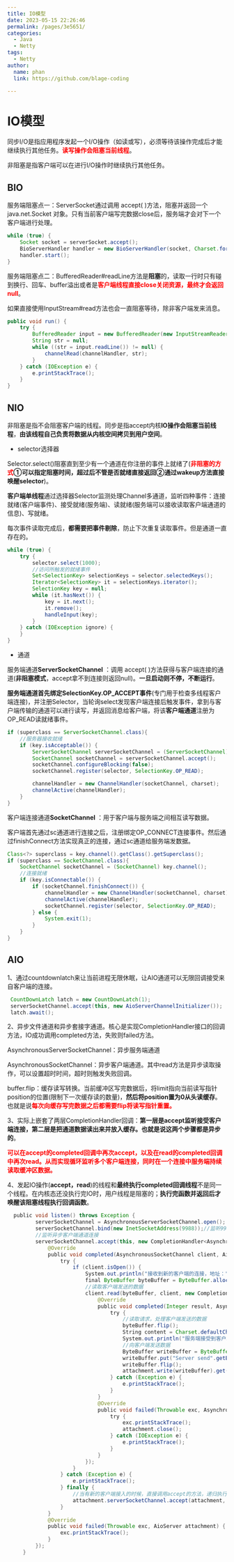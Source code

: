 ```yaml
---
title: IO模型
date: 2023-05-15 22:26:46
permalink: /pages/3e5651/
categories: 
  - Java
  - Netty
tags: 
  - Netty
author: 
  name: phan
  link: https://github.com/blage-coding

---
```

# IO模型

同步I/O是指应用程序发起一个I/O操作（如读或写），必须等待该操作完成后才能继续执行其他任务。<font color="red">**读写操作会阻塞当前线程**</font>。

非阻塞是指客户端可以在进行I/O操作时继续执行其他任务。

## BIO

服务端阻塞点一：ServerSocket通过调用 accept( )方法，阻塞并返回一个 java.net.Socket 对象。只有当前客户端写完数据close后，服务端才会对下一个客户端进行处理。

```java
while (true) {
    Socket socket = serverSocket.accept();
    BioServerHandler handler = new BioServerHandler(socket, Charset.forName("GBK"));
    handler.start();
}
```

服务端阻塞点二：BufferedReader#readLine方法是**阻塞**的，读取一行时只有碰到换行、回车、buffer溢出或者是<font color="red">**客户端线程直接close关闭资源，最终才会返回null**</font>。

如果直接使用InputStream#read方法也会一直阻塞等待，除非客户端发来消息。

```java
public void run() {
    try {
        BufferedReader input = new BufferedReader(new InputStreamReader(this.socket.getInputStream(), charset));
        String str = null;
        while ((str = input.readLine()) != null) {
            channelRead(channelHandler, str);
        }
    } catch (IOException e) {
        e.printStackTrace();
    }
}
```

## NIO

非阻塞是指不会阻塞客户端的线程。同步是指accept内核**IO操作会阻塞当前线程**，**由该线程自己负责将数据从内核空间拷贝到用户空间**。

- selector选择器

Selector.select()阻塞直到至少有一个通道在你注册的事件上就绪了(**<font color="red">非阻塞的方式</font>①可以指定阻塞时间，超过后不管是否就绪直接返回②通过wakeup方法直接唤醒selector**)。

**客户端单线程**通过选择器Selector监测处理Channel多通道，监听四种事件：连接就绪(客户端事件)、接受就绪(服务端)、读就绪(服务端可以接收读取客户端通道的信息)、写就绪。

每次事件读取完成后，**都需要把事件剔除**，防止下次重复读取事件。但是通道一直存在的。

```java
while (true) {
    try {
        selector.select(1000);
        //访问所触发的就绪事件
        Set<SelectionKey> selectionKeys = selector.selectedKeys();
        Iterator<SelectionKey> it = selectionKeys.iterator();
        SelectionKey key = null;
        while (it.hasNext()) {
            key = it.next();
            it.remove();
            handleInput(key);
        }
    } catch (IOException ignore) {
    }
}
```

- 通道

服务端通道**ServerSocketChannel** ：调用 accept( )方法获得与客户端连接的通道(**非阻塞模式**，accept拿不到连接则返回null)。**一旦启动则不停，不断运行**。

**服务端通道首先绑定SelectionKey.OP_ACCEPT事件**(专门用于检查多线程客户端连接)，并注册Selector，当轮询select发现客户端连接后触发事件，拿到与客户端传输的通道可以进行读写，并返回消息给客户端，将该**客户端通道**注册为OP_READ读就绪事件。

```java
if (superclass == ServerSocketChannel.class){
    //服务器接收就绪
    if (key.isAcceptable()) {
        ServerSocketChannel serverSocketChannel = (ServerSocketChannel) key.channel();
        SocketChannel socketChannel = serverSocketChannel.accept();
        socketChannel.configureBlocking(false);
        socketChannel.register(selector, SelectionKey.OP_READ);

        channelHandler = new ChannelHandler(socketChannel, charset);
        channelActive(channelHandler);
    }
}
```

客户端连接通道**SocketChannel** ：用于客户端与服务端之间相互读写数据。

客户端首先通过sc通道进行连接之后，注册绑定OP_CONNECT连接事件。然后通过finishConnect方法实现真正的连接，通过sc通道给服务端发数据。

```java
Class<?> superclass = key.channel().getClass().getSuperclass();
if (superclass == SocketChannel.class){
    SocketChannel socketChannel = (SocketChannel) key.channel();
    //连接就绪
    if (key.isConnectable()) {
        if (socketChannel.finishConnect()) {
            channelHandler = new ChannelHandler(socketChannel, charset);
            channelActive(channelHandler);
            socketChannel.register(selector, SelectionKey.OP_READ);
        } else {
            System.exit(1);
        }
    }
}
```

## AIO

1、通过countdownlatch来让当前进程无限休眠，让AIO通道可以无限回调接受来自客户端的连接。

```java
 CountDownLatch latch = new CountDownLatch(1);
 serverSocketChannel.accept(this, new AioServerChannelInitializer());
 latch.await();
```

2、异步文件通道和异步套接字通道。核心是实现CompletionHandler接口的回调方法，IO成功调用completed方法，失败则failed方法。

AsynchronousServerSocketChannel：异步服务端通道

AsynchronousSocketChannel：异步客户端通道。其中read方法是异步读取操作，可以设置超时时间，超时则触发失败回调。

buffer.flip：缓存读写转换。当前缓冲区写完数据后，将limit指向当前读写指针position的位置(限制下一次缓存读的数量)，**然后将position置为0从头读缓存**。也就是说<font color="red">**每次向缓存写完数据之后都需要flip将读写指针重置。**</font>

3、实际上嵌套了两层CompletionHandler回调：**第一层是accept监听接受客户端连接，第二层是把通道数据读出来并放入缓存。也就是说这两个步骤都是异步的**。

<font color="red">**可以在accept的completed回调中再次accept，以及在read的completed回调中再次read。从而实现循环监听多个客户端连接，同时在一个连接中服务端持续读取缓冲区数据。**</font>

4、发起IO操作(**accept，read**)的线程和**最终执行completed回调线程**不是同一个线程。在内核态还没执行完IO时，用户线程是阻塞的；**执行完函数并返回后才唤醒该阻塞线程执行回调函数**。

```java
  public void listen() throws Exception {
         serverSocketChannel = AsynchronousServerSocketChannel.open();
         serverSocketChannel.bind(new InetSocketAddress(9988));//监听9988端口
         //监听异步客户端通道连接
         serverSocketChannel.accept(this, new CompletionHandler<AsynchronousSocketChannel, AioServer>() {
             @Override
             public void completed(AsynchronousSocketChannel client, AioServer attachment) {
                 try {
                     if (client.isOpen()) {
                         System.out.println("接收到新的客户端的连接，地址：" + client.getRemoteAddress());
                         final ByteBuffer byteBuffer = ByteBuffer.allocate(1024);
                         //读取客户端发送的数据
                         client.read(byteBuffer, client, new CompletionHandler<Integer, AsynchronousSocketChannel>() {
                             @Override
                             public void completed(Integer result, AsynchronousSocketChannel attachment) {
                                 try {
                                     //读取请求，处理客户端发送的数据
                                     byteBuffer.flip();
                                     String content = Charset.defaultCharset().newDecoder().decode(byteBuffer).toString();
                                     System.out.println("服务端接受到客户端发来的数据：" + content);
                                     //向客户端发送数据
                                     ByteBuffer writeBuffer = ByteBuffer.allocate(1024);
                                     writeBuffer.put("Server send".getBytes());
                                     writeBuffer.flip();
                                     attachment.write(writeBuffer).get();
                                 } catch (Exception e) {
                                     e.printStackTrace();
                                 }
                             }
                             @Override
                             public void failed(Throwable exc, AsynchronousSocketChannel attachment) {
                                 try {
                                     exc.printStackTrace();
                                     attachment.close();
                                 } catch (IOException e) {
                                     e.printStackTrace();
                                 }
                             }
                         });
                     }
                 } catch (Exception e) {
                     e.printStackTrace();
                 } finally {
                     //当有新的客户端接入的时候，直接调用accept的方法，递归执行下去，这样可以保证多个客户端都可以阻塞
                     attachment.serverSocketChannel.accept(attachment, this);
                 }
             }
             @Override
             public void failed(Throwable exc, AioServer attachment) {
                 exc.printStackTrace();
             }
         });
     }
```
